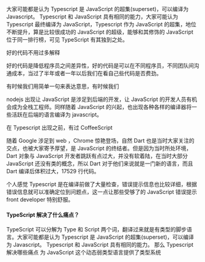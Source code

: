大家可能都是认为 Typescript 是 JavaScript 的超集(superset)，可以编译为 Javascript。 Typescript 和 JavaScript 具有相同的能力，大家可能认为 Typescript 最终编译为 JavaScript，Typescript 作为 JavaScript 的超集，地位不断提升，算是比较很成功的 JavaScript 的超级，能够和其修饰的 JavaScript 位于同一排行榜，可见 TypeScript 有其独到之处。

好的代码不用过多解释



好的代码是降低程序员之间差异性，好的代码是可以在不同程序员，不同团队间沟通成本，当过了半年或者一年以后我们在看自己些代码是否费劲。



有时候我们用简单一句来表达意思，有时候我们



nodejs 出现让 JavaScript 是涉足到后端的开发，让 JavaScript 的开发人员有机会成为全栈工程师。同样随着 JavaScript 的兴起，也出现各种各样的编译器将一些活跃在后端的语言编译为 javascript。

在 Typescript 出现之前，有过 CoffeeScript 



随着 Google 涉足到 web ，Chrome 惊艳登场，自然 Dart 也是当时大家关注的交点，也被大家寄予厚望，是 JavaScript 的终结者。但是因为当时所处环境，Dart 对象与 JavaScript 开发者跳跃有点过大，并没有软着陆，在当时大部分 JavaScript 还没有类的概念，所以 Dart 对于他们来说就是一门新的语言，而且 Dart 编译后体积过大，17529 行代码。



个人感觉 Typescript 是在编译前做了大量检查，错误提示信息也比较详细，根据错误信息就可以准确定位到问题点，这一点让那些受够了的 JavaScript 错误提示 front developer 特别舒服。


#### TypeScript 解决了什么痛点？
TypeScript 可以分解为 Type 和 Script 两个词，翻译过来就是有类型的脚步语言。大家可能都是认为 Typescript 是 JavaScript 的超集(superset)，可以编译为 Javascript。 Typescript 和 JavaScript 具有相同的能力。
那么 Typescript 解决哪些痛点
为 JavaScript 这个动态弱类型语言提供了类型系统

